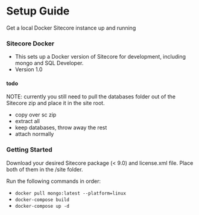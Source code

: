 # Setup Guide #

Get a local Docker Sitecore instance up and running

### Sitecore Docker ###

* This sets up a Docker version of Sitecore for development, including mongo and SQL Developer.
* Version 1.0

#### todo ####
NOTE: currently you still need to pull the databases folder out of the Sitecore zip and place it in the site root.

* copy over sc zip
* extract all
* keep databases, throw away the rest
* attach normally

### Getting Started ###

Download your desired Sitecore package (< 9.0) and license.xml file.
Place both of them in the /site folder.

Run the following commands in order:

* `docker pull mongo:latest --platform=linux`
* `docker-compose build`
* `docker-compose up -d`